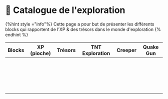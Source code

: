 # 🌳​ Catalogue de l'exploration

{%hint style ="info"%} Cette page a pour but de présenter les différents blocks qui rapportent de l'XP & des trésors dans le monde d'exploration {% endhint %}


| Blocks      | XP (pioche) |Trésors|TNT Exploration|Creeper|Quake Gun|
| ------------ | --------- |---------|---------|---------|---------|
|              |           |         |         |         |         |
|              |           |         |         |         |         |
|              |           |         |         |         |         |
|              |           |         |         |         |         |
|              |           |         |         |         |         |
|              |           |         |         |         |         |
|              |           |         |         |         |         |
|              |           |         |         |         |         |
|              |           |         |         |         |         |
|              |           |         |         |         |         |
|              |           |         |         |         |         |
|              |           |         |         |         |         |
|              |           |         |         |         |         |
|              |           |         |         |         |         |
|              |           |         |         |         |         |
|              |           |         |         |         |         |
|              |           |         |         |         |         |
|              |           |         |         |         |         |
|              |           |         |         |         |         |
